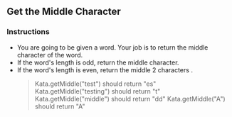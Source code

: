 ## Get the Middle Character
### Instructions
* You are going to be given a word. Your job is to return the middle character of the word.
* If the word's length is odd, return the middle character.
* If the word's length is even, return the middle 2 characters                                                                           .
    > Kata.getMiddle("test") should return "es"
    Kata.getMiddle("testing") should return "t"
    Kata.getMiddle("middle") should return "dd"
    Kata.getMiddle("A") should return "A"